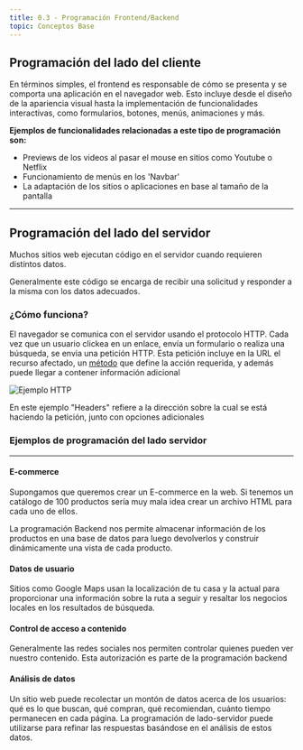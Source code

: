 ```yaml
---
title: 0.3 - Programación Frontend/Backend
topic: Conceptos Base
---
```


## Programación del lado del cliente

En términos simples, el frontend es responsable de cómo se presenta y se comporta una aplicación en el navegador web. Esto incluye desde el diseño de la apariencia visual hasta la implementación de funcionalidades interactivas, como formularios, botones, menús, animaciones y más.

**Ejemplos de funcionalidades relacionadas a este tipo de programación son:**
- Previews de los videos al pasar el mouse en sitios como Youtube o Netflix
- Funcionamiento de menús en los 'Navbar'
- La adaptación de los sitios o aplicaciones en base al tamaño de la pantalla

<hr />

## Programación del lado del servidor

Muchos sitios web ejecutan código en el servidor cuando requieren distintos datos. 

Generalmente este código se encarga de recibir una solicitud y responder a la misma con los datos adecuados.

### ¿Cómo funciona?

El navegador se comunica con el servidor usando el protocolo HTTP. Cada vez que un usuario clickea en un enlace, envía un formulario o realiza una búsqueda, se envia una petición HTTP. Esta petición incluye en la URL el recurso afectado, un <a href="https://developer.mozilla.org/es/docs/Web/HTTP/Methods">método</a> que define la acción requerida, y además puede llegar a contener información adicional

<img src="https://developer.mozilla.org/es/docs/Web/HTTP/Overview/http_request.png" alt="Ejemplo HTTP" />

En este ejemplo "Headers" refiere a la dirección sobre la cual se está haciendo la petición, junto con opciones adicionales

### Ejemplos de programación del lado servidor

<hr />

#### E-commerce
Supongamos que queremos crear un E-commerce en la web. Si tenemos un catálogo de 100 productos sería muy mala idea crear un archivo HTML para cada uno de ellos. 

La programación Backend nos permite almacenar información de los productos en una base de datos para luego devolverlos y construir dinámicamente una vista de cada producto.

#### Datos de usuario

Sitios como Google Maps usan la localización de tu casa y la actual para proporcionar una información sobre la ruta a seguir y resaltar los negocios locales en los resultados de búsqueda.

#### Control de acceso a contenido

Generalmente las redes sociales nos permiten controlar quienes pueden ver nuestro contenido. Esta autorización es parte de la programación backend

#### Análisis de datos

Un sitio web puede recolectar un montón de datos acerca de los usuarios: qué es lo que buscan, qué compran, qué recomiendan, cuánto tiempo permanecen en cada página. La programación de lado-servidor puede utilizarse para refinar las respuestas basándose en el análisis de estos datos.

